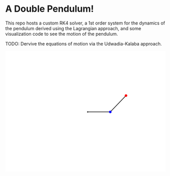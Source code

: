 # A Double Pendulum!

This repo hosts a custom RK4 solver, a 1st order system for the dynamics of the pendulum derived using the Lagrangian approach, and some visualization code to see the motion of the pendulum.  

TODO: Dervive the equations of motion via the Udwadia-Kalaba approach.

![](gifs/doublePendulum.gif)
